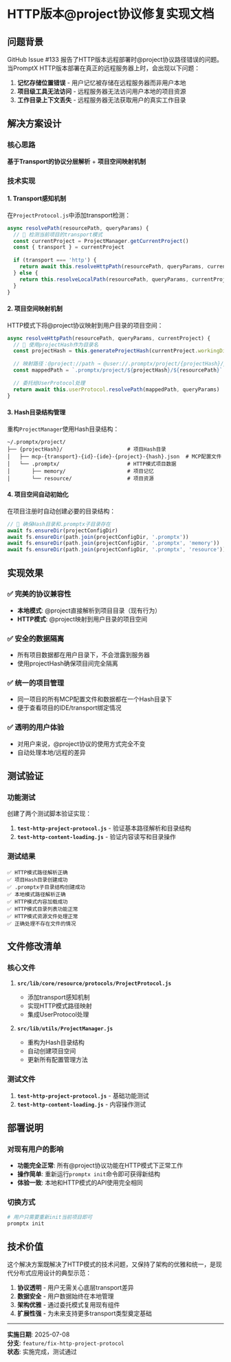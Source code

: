 # HTTP版本@project协议修复实现文档

## 问题背景

GitHub Issue #133 报告了HTTP版本远程部署时@project协议路径错误的问题。当PromptX HTTP版本部署在真正的远程服务器上时，会出现以下问题：

1. **记忆存储位置错误** - 用户记忆被存储在远程服务器而非用户本地
2. **项目级工具无法访问** - 远程服务器无法访问用户本地的项目资源
3. **工作目录上下文丢失** - 远程服务器无法获取用户的真实工作目录

## 解决方案设计

### 核心思路
**基于Transport的协议分层解析** + **项目空间映射机制**

### 技术实现

#### 1. Transport感知机制
在`ProjectProtocol.js`中添加transport检测：

```javascript
async resolvePath(resourcePath, queryParams) {
  // 🎯 检测当前项目的transport模式
  const currentProject = ProjectManager.getCurrentProject()
  const { transport } = currentProject
  
  if (transport === 'http') {
    return await this.resolveHttpPath(resourcePath, queryParams, currentProject)
  } else {
    return this.resolveLocalPath(resourcePath, queryParams, currentProject)
  }
}
```

#### 2. 项目空间映射机制
HTTP模式下将@project协议映射到用户目录的项目空间：

```javascript
async resolveHttpPath(resourcePath, queryParams, currentProject) {
  // 🎯 使用projectHash作为目录名
  const projectHash = this.generateProjectHash(currentProject.workingDirectory)
  
  // 映射路径：@project://path → @user://.promptx/project/{projectHash}/path
  const mappedPath = `.promptx/project/${projectHash}/${resourcePath}`
  
  // 委托给UserProtocol处理
  return await this.userProtocol.resolvePath(mappedPath, queryParams)
}
```

#### 3. Hash目录结构管理
重构`ProjectManager`使用Hash目录结构：

```
~/.promptx/project/
├── {projectHash}/                     # 项目Hash目录
│   ├── mcp-{transport}-{id}-{ide}-{project}-{hash}.json  # MCP配置文件
│   └── .promptx/                      # HTTP模式项目数据
│       ├── memory/                    # 项目记忆
│       └── resource/                  # 项目资源
```

#### 4. 项目空间自动初始化
在项目注册时自动创建必要的目录结构：

```javascript
// 🎯 确保Hash目录和.promptx子目录存在
await fs.ensureDir(projectConfigDir)
await fs.ensureDir(path.join(projectConfigDir, '.promptx'))
await fs.ensureDir(path.join(projectConfigDir, '.promptx', 'memory'))
await fs.ensureDir(path.join(projectConfigDir, '.promptx', 'resource'))
```

## 实现效果

### ✅ 完美的协议兼容性
- **本地模式**: @project直接解析到项目目录（现有行为）
- **HTTP模式**: @project映射到用户目录的项目空间

### ✅ 安全的数据隔离
- 所有项目数据都在用户目录下，不会泄露到服务器
- 使用projectHash确保项目间完全隔离

### ✅ 统一的项目管理
- 同一项目的所有MCP配置文件和数据都在一个Hash目录下
- 便于查看项目的IDE/transport绑定情况

### ✅ 透明的用户体验
- 对用户来说，@project协议的使用方式完全不变
- 自动处理本地/远程的差异

## 测试验证

### 功能测试
创建了两个测试脚本验证实现：

1. **`test-http-project-protocol.js`** - 验证基本路径解析和目录结构
2. **`test-http-content-loading.js`** - 验证内容读写和目录操作

### 测试结果
```
✅ HTTP模式路径解析正确
✅ 项目Hash目录创建成功  
✅ .promptx子目录结构创建成功
✅ 本地模式路径解析正确
✅ HTTP模式内容加载成功
✅ HTTP模式目录列表功能正常
✅ HTTP模式资源文件处理正常
✅ 正确处理不存在文件的情况
```

## 文件修改清单

### 核心文件
1. **`src/lib/core/resource/protocols/ProjectProtocol.js`**
   - 添加transport感知机制
   - 实现HTTP模式路径映射
   - 集成UserProtocol处理

2. **`src/lib/utils/ProjectManager.js`**
   - 重构为Hash目录结构
   - 自动创建项目空间
   - 更新所有配置管理方法

### 测试文件
1. **`test-http-project-protocol.js`** - 基础功能测试
2. **`test-http-content-loading.js`** - 内容操作测试

## 部署说明

### 对现有用户的影响
- **功能完全正常**: 所有@project协议功能在HTTP模式下正常工作
- **操作简单**: 重新运行`promptx init`命令即可获得新结构
- **体验一致**: 本地和HTTP模式的API使用完全相同

### 切换方式
```bash
# 用户只需要重新init当前项目即可
promptx init
```

## 技术价值

这个解决方案既解决了HTTP模式的技术问题，又保持了架构的优雅和统一，是现代分布式应用设计的典型示范：

1. **协议透明** - 用户无需关心底层transport差异
2. **数据安全** - 用户数据始终在本地管理
3. **架构优雅** - 通过委托模式复用现有组件
4. **扩展性强** - 为未来支持更多transport类型奠定基础

---

**实施日期**: 2025-07-08  
**分支**: `feature/fix-http-project-protocol`  
**状态**: 实施完成，测试通过